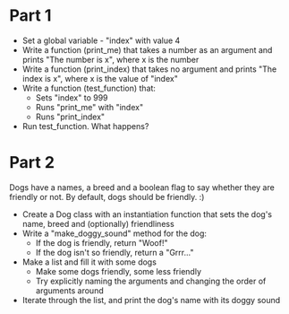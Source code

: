 # Part 1
* Set a global variable - "index" with value 4
* Write a function (print_me) that takes a number as an argument and prints "The number is x", where x is the number
* Write a function (print_index) that takes no argument and prints "The index is x", where x is the value of "index"
* Write a function (test_function) that:
    * Sets "index" to 999
    * Runs "print_me" with "index"
    * Runs "print_index"
* Run test_function. What happens?

# Part 2
Dogs have a names, a breed and a boolean flag to say whether they are friendly or not.
By default, dogs should be friendly. :)

* Create a Dog class with an instantiation function that sets the dog's name, breed and (optionally) friendliness 
* Write a "make_doggy_sound" method for the dog: 
    * If the dog is friendly, return "Woof!"
    * If the dog isn't so friendly, return a "Grrr..."
* Make a list and fill it with some dogs
  * Make some dogs friendly, some less friendly
  * Try explicitly naming the arguments and changing the order of arguments around
* Iterate through the list, and print the dog's name with its doggy sound
